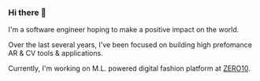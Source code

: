 ### Hi there 👋

I'm a software engineer hoping to make a positive impact on the world.

Over the last several years, I've been focused on building high prefomance AR & CV tools & applications.

Currently, I'm working on M.L. powered digital fashion platform at [ZERO10](https://010.community).
